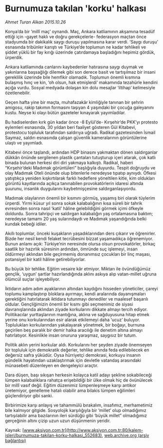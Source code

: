 # Burnumuza takılan 'korku' halkası

*Ahmet Turan Alkan 2015.10.26*

<div class="pNewsDetailMainContent ctx_content" itemprop="articleBody">
 <p>
  Konya’da bir ‘millî maç’ oynandı. Maç, Ankara katliamının akşamına tesadüf ettiği için -gayet haklı ve doğru gerekçelerle- federasyon maçtan önce stadyumda bir dakikalık saygı duruşu yapılmasına karar verdi. ‘Saygı duruşu’ esnasında tribünler karıştı ve Türkiye’de toplumun ne kadar tehlikeli ve şiddet yüklü bir fay kırığı üzerinde çatırdamaya başladığını hepimiz gördük, ürperdik.
 </p>
 <p>
  Ankara katliamında canlarını kaybedenler hatırasına saygı duymak ve yakınlarına başsağlığı dilemek gibi son derece basit ve tartışılmaz bir insani gereklilik üzerinde bile hemfikir olamadık. Toplumun önemli kısmına bulaşmış hınç ve kin, ‘oh olsun, hak etmişlerdi’ makamında tezahürle kendini açığa vurdu. Sosyal medyada dolaşan kin dolu mesajlar ‘iltihap’ kelimesiyle özetlenebilir.
 </p>
 <p>
  Geçen hafta yine bir maçta, muhafazakâr kimliğiyle tanınan bir şehrin amigosu, rakip takımın formasını taşıyan 4 yaşındaki bir çocuğa galeyanını kustu. Neyse ki olayı bütün gazeteler kınayarak yayımladılar.
 </p>
 <p>
  Bu hadiselerden kırk gün kadar önce -8 Eylül’de- Kırşehir’de PKK’yı protesto eylemleri esnasında, 30 yıldan beri faaliyet gösteren Gül Kitabevi, protestocu topluluk tarafından saldırıya uğradı. Radikal gazetesinden İsmail Saymaz, saldırı esnasında çalışan güvenlik kameralarının görüntülerine ulaştı ve yayımladı.
 </p>
 <p>
  Kitabevi önce taşlandı, ardından HDP binasını yakmaktan dönen saldırganlar dükkân önünde sergilenen plastik çantaları tutuşturup içeri atarak, çok katlı binada bulunan herkesi diri diri yakmaya kalkıştı. Radikal, haberi “Kırşehir’deki Madımak görüntüleri” başlığıyla duyurdu. Tespit doğruydu ve olay Madımak Oteli önünde olup bitenlerle neredeyse tıpatıp aynıydı. Öfkesi yatıştıkça yeniden kışkırtılarak farklı hedeflere yöneltilen kitle, kim oldukları görüntü kayıtlarında açıkça tanınabilen provokatörlerin idaresi altında şuurunu, insanlık duygularını kaybetmişçesine saldırganlaşıyordu.
 </p>
 <p>
  Madımak olaylarının önemli bir kısmını görmüş, yaşamış biri olarak tüylerim ürperdi. Yirmi küsur yıl sonra sokak kalabalığının kısa süreli bir tahrik evresinden sonra nasıl ‘katil’ hâline gelebildiğini görmek içimi öfkeyle doldurdu. Sonra tahripçi ve saldırgan kalabalığın yaş ortalamasına baktım; neredeyse tamamı 20 yaş sularındaydı ve Madımak yaşandığında belki kundak bebeği idiler.
 </p>
 <p>
  Akıllı toplumlar, önceki kuşakların yaşadıklarından ders çıkarır ve öğrenirler. Bizde her nesil kendi felaket tecrübesini bizzat yaşamadıkça öğrenemiyor. Bunun anlamı açık: Türkiye’nin neresinde olursa olsun provokatörler, birkaç saatlik bir hazırlık süresinin ardından, ömründe suç işlemeyi, insan öldürmeyi aklından bile geçirmemiş donanımsız çocukları bir linç maşası, potansiyel bir katil hâline getirebiliyorlar.
 </p>
 <p>
  Bu büyük bir tehlike. Eğitim vesaire kâr etmiyor. Miktarı ile övündüğümüz gençlik, ‘uygun’ şartlar hazırlandığında aklını askıya alıp vatan-millet uğruna ölümcül suçlar işleyebiliyor.
 </p>
 <p>
  İktidarın adım adım ayaklarının altından kaydığını hisseden yöneticiler, çareyi toplumu kamplaştırıp bloklara ayırmayı, kendi aralarında dayanışmaları gerektiğini hatırlatarak iktidara tutunmayı denediler ve maalesef başarılı oldular. Gençliğimizin önemli bir kısmı gibi seçmenimiz de siyasi davranışlarında aklından ziyade korkularını dikkate almayı tercih ediyor. Politikacılar yurttaşlarının mantığına, aklına ve sağduyusuna hitap etmek yerine onu korkularından esir alarak etkilemeyi daha ‘ucuz’ buluyor. Toplulukları korkularından yakalayarak yönetmek, bir boğayı, burnuna geçirilen beş paralık bir demir halka aracılığı ile denetim altına almayı hatırlatıyor. Kesinlikle insan onuruna yaraşmaz, saygısız bir tutum.
 </p>
 <p>
  Politik aklın yerini korkular aldı. Korkularını her şeyden ziyade önemseyen bir topluluk için demokratik değerler, tehlike anında feda edilebilecek en değersiz safra yüküdür. Oysa hürriyetçi demokrasi, korkuyu insanın gündelik hayatından uzaklaştırmak için devletle vatandaş arasındaki münasebeti düzenleyen en dengeleyici araçtır.
 </p>
 <p>
  Dara düşen, başı sıkışan herkesin kolayca katil adayı şekline sokabileceği lümpen kalabalıklara rahatça erişebildiği bir ülke olmak hiç de övünülecek bir millî vasıf değil. Eğitim düzenimiz lümpenleşmeye karşı antikor üretemiyor, genelleme hatalı olabilir ama bilakis lümpen eğilimleri güçlendiriyor gibi sanki.
 </p>
 <p>
  Birbirimize karşı anlayış ve tahammülü bırakalım, insafımız, merhametimiz bile kalmıyor gitgide. Sosyolojik karşılığıyla bir ‘millet’ olup olmadığımız tartışılabilir ama bazılarının ileri sürdüğü gibi ‘büyük millet” olmadığımız gerçeğinin altını çizip uzun uzun düşünmenin yeridir.
 </p>
</div>


Kaynak: [www.aksiyon.com.tr](http://www.aksiyon.com.tr:80/kalem-isleri/burnumuza-takilan-korku-halkasi_552683), [web.archive.org (arşiv bağlantısı)](http://web.archive.org/web/20151031071537/http://www.aksiyon.com.tr:80/kalem-isleri/burnumuza-takilan-korku-halkasi_552683)
